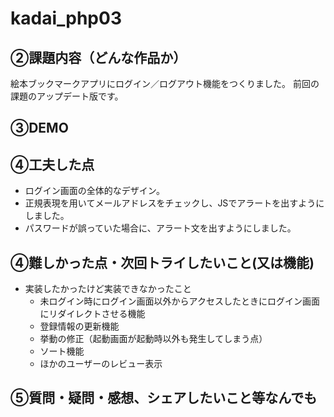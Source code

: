 # kadai_php03

## ②課題内容（どんな作品か）

絵本ブックマークアプリにログイン／ログアウト機能をつくりました。
前回の課題のアップデート版です。

## ③DEMO

## ④工夫した点

- ログイン画面の全体的なデザイン。
- 正規表現を用いてメールアドレスをチェックし、JSでアラートを出すようにしました。
- パスワードが誤っていた場合に、アラート文を出すようにしました。

## ④難しかった点・次回トライしたいこと(又は機能)

- 実装したかったけど実装できなかったこと
  - 未ログイン時にログイン画面以外からアクセスしたときにログイン画面にリダイレクトさせる機能
  - 登録情報の更新機能
  - 挙動の修正（起動画面が起動時以外も発生してしまう点）
  - ソート機能
  - ほかのユーザーのレビュー表示

## ⑤質問・疑問・感想、シェアしたいこと等なんでも
